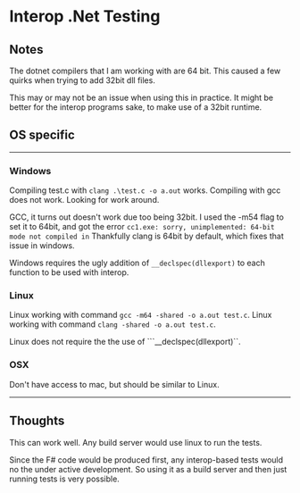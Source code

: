 # Interop .Net Testing

## Notes

The dotnet compilers that I am working with are 64 bit. This caused a few quirks when trying to add 32bit dll files.

This may or may not be an issue when using this in practice. It might be better for the interop programs sake, to make use of a 32bit runtime.

## OS specific

---

### Windows

Compiling test.c with ```clang .\test.c -o a.out``` works.
Compiling with gcc does not work. Looking for work around.

GCC, it turns out doesn't work due too being 32bit. I used the -m54 flag to set it to 64bit, and got the error ```cc1.exe: sorry, unimplemented: 64-bit mode not compiled in```
Thankfully clang is 64bit by default, which fixes that issue in windows.

Windows requires the ugly addition of ```__declspec(dllexport)``` to each function to be used with interop.

### Linux

Linux working with command ```gcc -m64 -shared -o a.out test.c```.
Linux working with command ```clang -shared -o a.out test.c```.

Linux does not require the the use of ```__declspec(dllexport)``.

### OSX

Don't have access to mac, but should be similar to Linux.

---

## Thoughts

This can work well. Any build server would use linux to run the tests.

Since the F# code would be produced first, any interop-based tests would no the under active development. So using it as a build server and then just running tests is very possible.
